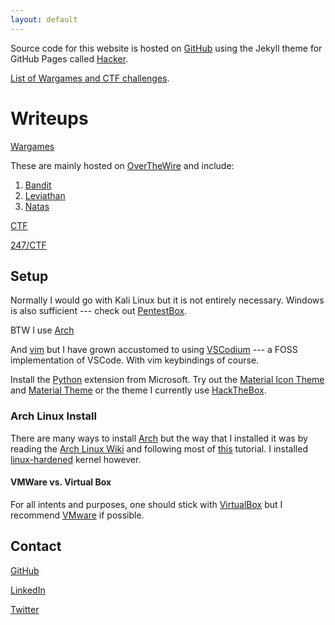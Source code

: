 ```yaml
---
layout: default
---
```


Source code for this website is hosted on [GitHub](https://github.com/sudoheader/sudoheader.github.io) using the Jekyll theme for GitHub Pages called [Hacker](https://github.com/pages-themes/hacker).

[List of Wargames and CTF challenges](./ctf-page.md).

# Writeups

[Wargames](https://github.com/sudoheader/Wargames)

These are mainly hosted on [OverTheWire](https://overthewire.org) and include:

1. [Bandit](https://github.com/sudoheader/Wargames/blob/master/Bandit/README.md)
2. [Leviathan](https://github.com/sudoheader/Wargames/blob/master/Leviathan/README.md)
3. [Natas](https://github.com/sudoheader/Wargames/blob/master/Natas/README.md)

[CTF](https://github.com/sudoheader/CTF)

[247/CTF](https://247ctf.com)

## Setup

Normally I would go with Kali Linux but it is not entirely necessary. Windows is also sufficient --- check out [PentestBox](https://pentestbox.org/).

BTW I use [Arch](https://archlinux.org)

And [vim](https://vim.org) but I have grown accustomed to using [VSCodium](https://vscodium.com/) --- a FOSS implementation of VSCode. With vim keybindings of course.

Install the [Python](https://github.com/Microsoft/vscode-python/) extension from Microsoft. Try out the [Material Icon Theme](https://github.com/PKief/vscode-material-icon-theme) and [Material Theme](https://marketplace.visualstudio.com/items?itemName=Equinusocio.vsc-material-theme) or the theme I currently use [HackTheBox](https://marketplace.visualstudio.com/items?itemName=silofy.hackthebox).

### Arch Linux Install

There are many ways to install [Arch](https://archlinux.org) but the way that I installed it was by reading the [Arch Linux Wiki](https://wiki.archlinux.org/index.php/Installation_guide) and following most of [this](https://gist.github.com/huntrar/e42aee630bee3295b2c671d098c81268) tutorial. I installed [linux-hardened](https://www.archlinux.org/packages/extra/x86_64/linux-hardened/) kernel however.

#### VMWare vs. Virtual Box

For all intents and purposes, one should stick with [VirtualBox](https://www.virtualbox.org/) but I recommend [VMware](https://www.vmware.com/) if possible.

## Contact

[GitHub](https://github.com/sudoheader)

[LinkedIn](https://www.linkedin.com/in/sudoheader)

[Twitter](https://twitter.com/sudoheader)

<script src="https://tryhackme.com/badge/661"></script>
